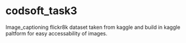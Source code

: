 # codsoft_task3
 Image_captioning
 flickr8k dataset taken from kaggle and build in kaggle paltform for easy accessability of images.
